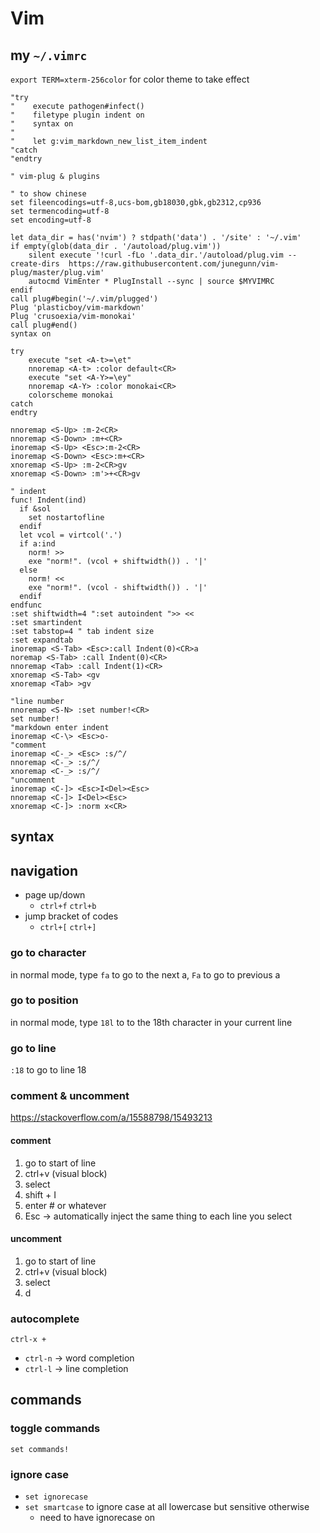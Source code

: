 # Vim

## my `~/.vimrc`
`export TERM=xterm-256color` for color theme to take effect

```vim
"try
"    execute pathogen#infect()
"    filetype plugin indent on
"    syntax on
"
"    let g:vim_markdown_new_list_item_indent
"catch
"endtry

" vim-plug & plugins

" to show chinese
set fileencodings=utf-8,ucs-bom,gb18030,gbk,gb2312,cp936
set termencoding=utf-8
set encoding=utf-8

let data_dir = has('nvim') ? stdpath('data') . '/site' : '~/.vim'
if empty(glob(data_dir . '/autoload/plug.vim'))
    silent execute '!curl -fLo '.data_dir.'/autoload/plug.vim --create-dirs  https://raw.githubusercontent.com/junegunn/vim-plug/master/plug.vim'
    autocmd VimEnter * PlugInstall --sync | source $MYVIMRC
endif
call plug#begin('~/.vim/plugged')
Plug 'plasticboy/vim-markdown'
Plug 'crusoexia/vim-monokai'
call plug#end()
syntax on

try
    execute "set <A-t>=\et"
    nnoremap <A-t> :color default<CR>
    execute "set <A-Y>=\ey"
    nnoremap <A-Y> :color monokai<CR>
    colorscheme monokai
catch
endtry

nnoremap <S-Up> :m-2<CR>
nnoremap <S-Down> :m+<CR>
inoremap <S-Up> <Esc>:m-2<CR>
inoremap <S-Down> <Esc>:m+<CR>
xnoremap <S-Up> :m-2<CR>gv
xnoremap <S-Down> :m'>+<CR>gv

" indent
func! Indent(ind)
  if &sol
    set nostartofline
  endif
  let vcol = virtcol('.')
  if a:ind
    norm! >>
    exe "norm!". (vcol + shiftwidth()) . '|'
  else
    norm! <<
    exe "norm!". (vcol - shiftwidth()) . '|'
  endif
endfunc
:set shiftwidth=4 ":set autoindent ">> <<
:set smartindent
:set tabstop=4 " tab indent size
:set expandtab
inoremap <S-Tab> <Esc>:call Indent(0)<CR>a
noremap <S-Tab> :call Indent(0)<CR>
nnoremap <Tab> :call Indent(1)<CR>
xnoremap <S-Tab> <gv
xnoremap <Tab> >gv

"line number
nnoremap <S-N> :set number!<CR>
set number!
"markdown enter indent
inoremap <C-\> <Esc>o-
"comment
inoremap <C-_> <Esc> :s/^/
nnoremap <C-_> :s/^/
xnoremap <C-_> :s/^/
"uncomment
inoremap <C-]> <Esc>I<Del><Esc>
nnoremap <C-]> I<Del><Esc>
xnoremap <C-]> :norm x<CR>
```

## syntax
## navigation
- page up/down
	- `ctrl+f` `ctrl+b`
- jump bracket of codes
	- `ctrl+[` `ctrl+]`


### go to character
in normal mode, type `fa` to go to the next a, `Fa` to go to previous a

### go to position
in normal mode, type `18l` to to the 18th character in your current line

### go to line
`:18` to go to line 18

  
### comment & uncomment
https://stackoverflow.com/a/15588798/15493213

#### comment
1.  go to start of line
2.  ctrl+v (visual block)
3.  select
4.  shift + I
5.  enter # or whatever
6.  Esc → automatically inject the same thing to each line you select
    
#### uncomment
1.  go to start of line
2.  ctrl+v (visual block)
3.  select
4.  d

### autocomplete
`ctrl-x +`
- `ctrl-n` → word completion
- `ctrl-l` → line completion

## commands
### toggle commands
`set commands!`

### ignore case
- `set ignorecase`
- `set smartcase` to ignore case at all lowercase but sensitive otherwise
	- need to have ignorecase on